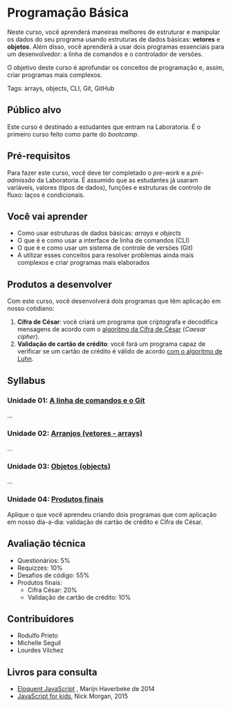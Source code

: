 # Programação Básica

Neste curso, você aprenderá maneiras melhores de estruturar e manipular os dados do seu programa usando estruturas de dados básicas: **vetores** e **objetos**. Além disso, você aprenderá a usar dois programas essenciais para um desenvolvedor: a linha de comandos e o controlador de versões.

O objetivo deste curso é aprofundar os conceitos de programação e, assim, criar programas mais complexos.

Tags: arrays, objects, CLI, Git, GitHub

## Público alvo

Este curso é destinado a estudantes que entram na Laboratoria. É o primeiro curso feito como parte do _bootcamp_.

## Pré-requisitos

Para fazer este curso, você deve ter completado o _pre-work_ e a _pré-admissão_ da Laboratoria. É assumido que as estudantes já usaram variáveis, valores \(tipos de dados\), funções e estruturas de controlo de fluxo: laços e condicionais.

## Você vai aprender

* Como usar estruturas de dados básicas: _arrays_ e _objects_
* O que é e como usar a interface de linha de comandos \(CLI\)
* O que é e como usar um sistema de controle de versões \(Git\)
* A utilizar esses conceitos para resolver problemas ainda mais complexos e criar programas mais elaborados

## Produtos a desenvolver

Com este curso, você desenvolverá dois programas que têm aplicação em nosso cotidiano:

1. **Cifra de César**: você criará um programa que criptografa e decodifica mensagens de acordo com o [algoritmo da Cifra de César](https://pt.wikipedia.org/wiki/Cifra_de_C%C3%A9sar) \(_Caesar cipher_\).
2. **Validação de cartão de crédito**: você fará um programa capaz de verificar se um cartão de crédito é válido de acordo [com o algoritmo de Luhn](https://es.wikipedia.org/wiki/Algoritmo_de_Luhn).

## Syllabus

### Unidade 01: [A linha de comandos e o Git](01-shell+git)

...

### Unidade 02: [Arranjos (vetores - arrays)](02-arrays)

...

### Unidade 03: [Objetos (objects)](03-objects)

...

### Unidade 04: [Produtos finais](04-final-products)

Aplique o que você aprendeu criando dois programas que com aplicação em nosso dia-a-dia: validação de cartão de crédito e Cifra de César.

## Avaliação técnica

* Questionários: 5%
* Requizzes: 10%
* Desafios de código: 55%
* Produtos finais:
  * Cifra César: 20%
  * Validação de cartão de crédito: 10%

## Contribuidores

* Rodulfo Prieto
* Michelle Seguil
* Lourdes Vilchez

## Livros para consulta

* [Eloquent JavaScript](http://eloquentjavascript.net/) , Marijn Haverbeke de 2014
* [JavaScript for kids](http://pepa.holla.cz/wp-content/uploads/2015/11/JavaScript-for-Kids.pdf), Nick Morgan, 2015
